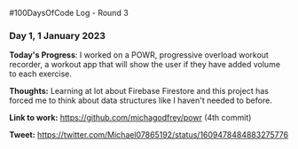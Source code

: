#100DaysOfCode Log - Round 3

### Day 1, 1 January 2023

**Today's Progress**: I worked on a POWR, progressive overload workout recorder, a workout app that will show the user if they have added volume to each exercise.

**Thoughts:** Learning at lot about Firebase Firestore and this project has forced me to think about data structures like I haven't needed to before.

**Link to work:** https://github.com/michagodfrey/powr (4th commit)

**Tweet:** https://twitter.com/Michael07865192/status/1609478484883275776
